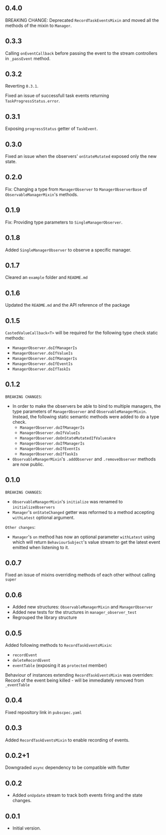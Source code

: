## 0.4.0
BREAKING CHANGE: Deprecated `RecordTaskEventsMixin` and moved all the methods of the mixin to `Manager`.
## 0.3.3
Calling `onEventCallback` before passing the event to the stream controllers in `_passEvent` method.
## 0.3.2
Reverting `0.3.1`.

Fixed an issue of successfull task events returning `TaskProgressStatus.error`.
## 0.3.1
Exposing `progressStatus` getter of `TaskEvent`.
## 0.3.0
Fixed an issue when the observers' `onStateMutated` exposed only the new state.
## 0.2.0
Fix: Changing a type from `ManagerObserver` to `ManagerObserverBase` of `ObservableManagerMixin`'s methods. 
## 0.1.9
Fix: Providing type parameters to `SingleManagerObserver`. 
## 0.1.8
Added `SingleManagerObserver` to observe a specific manager. 
## 0.1.7
Cleared an `example` folder and `README.md` 
## 0.1.6
Updated the `README.md` and the API reference of the package
## 0.1.5
`CastedValueCallback<T>` will be required for the following type check static methods:
  - `ManagerObserver.doIfManagerIs`
  - `ManagerObserver.doIfValueIs`
  - `ManagerObserver.doIfManagerIs`
  - `ManagerObserver.doIfEventIs`
  - `ManagerObserver.doIfTaskIs`
## 0.1.2
`BREAKING CHANGES`:
- In order to make the observers be able to bind to multiple managers, the type parameters of `ManagerObserver` and `ObservableManagerMixin`.
Instead, the following static semantic methods were added to do a type check.
  - `ManagerObserver.doIfManagerIs`
  - `ManagerObserver.doIfValueIs`
  - `ManagerObserver.doOnStateMutatedIfValuesAre`
  - `ManagerObserver.doIfManagerIs`
  - `ManagerObserver.doIfEventIs`
  - `ManagerObserver.doIfTaskIs`
- `ObservableManagerMixin`'s `.addObserver` and `.removeObserver` methods are now public.
## 0.1.0
`BREAKING CHANGES`:
- `ObservableManagerMixin`'s `initialize` was renamed to `initializeObservers`
- `Manager`'s `onStateChanged` getter was reformed to a method accepting `withLatest` optional argument.

`Other changes`:
- `Manager`'s `on` method has now an optional parameter `withLatest` using which will return `BehaviourSubject`'s value stream to get the latest event
emitted when listening to it.
## 0.0.7
Fixed an issue of mixins overriding methods of each other without calling `super`
## 0.0.6
* Added new structures: `ObservableManagerMixin` and `ManagerObserver`
* Added new tests for the structures in `manager_observer_test`
* Regrouped the library structure
## 0.0.5

Added following methods to `RecordTaskEventsMixin`:
* `recordEvent`
* `deleteRecordEvent`
* `eventTable` (exposing it as `protected` member)

Behaviour of instances extending `RecordTaskEventsMixin` was overriden:
Record of the event being killed - will be immediately removed from `_eventTable`
## 0.0.4

Fixed repository link in `pubscpec.yaml`
## 0.0.3

Added `RecordTaskEventsMixin` to enable recording of events. 
## 0.0.2+1

Downgraded `async` dependency to be compatible with flutter
## 0.0.2

- Added `onUpdate` stream to track both events firing and the state changes.
## 0.0.1

- Initial version.
